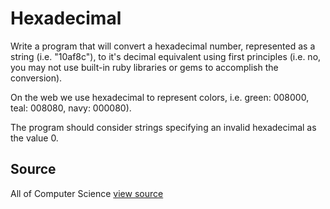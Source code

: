 # Hexadecimal

Write a program that will convert a hexadecimal number, represented as a string (i.e. "10af8c"), to it's decimal equivalent using first principles (i.e. no, you may not use built-in ruby libraries or gems to accomplish the conversion).

On the web we use hexadecimal to represent colors, i.e. green: 008000, teal: 008080, navy: 000080).

The program should consider strings specifying an invalid hexadecimal as the value 0.


## Source

All of Computer Science [view source](http://www.wolframalpha.com/examples/NumberBases.html)
